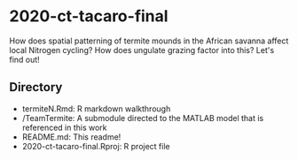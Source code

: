 # 2020-ct-tacaro-final
How does spatial patterning of termite mounds in the African savanna affect local Nitrogen cycling?
How does ungulate grazing factor into this?
Let's find out!

## Directory
- termiteN.Rmd: R markdown walkthrough
- /TeamTermite: A submodule directed to the MATLAB model that is referenced in this work
- README.md: This readme!
- 2020-ct-tacaro-final.Rproj: R project file
